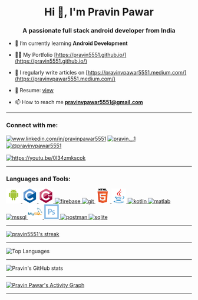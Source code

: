 

<h1 align="center">Hi 👋, I'm Pravin Pawar</h1>
<h3 align="center">A passionate full stack android developer from India</h3>


- 🌱 I’m currently learning **Android Development**

- 👨‍💻 My Portfolio [https://pravin5551.github.io/](https://pravin5551.github.io/)

- 📝 I regularly write articles on [https://pravinvpawar5551.medium.com/](https://pravinvpawar5551.medium.com/)
- 📝 Resume: <a href="https://drive.google.com/file/d/1ot88D4CaAmgxrt8T0yCxdHClRyw18ptL/view?usp=sharing">view</a>
- 📫 How to reach me **pravinvpawar5551@gmail.com**

---

<h3 align="left">Connect with me:</h3>
<p align="left">
<a href="https://www.linkedin.com/in/pravinpawar5551/" target="blank"><img align="center" src="https://raw.githubusercontent.com/rahuldkjain/github-profile-readme-generator/master/src/images/icons/Social/linked-in-alt.svg" alt="www.linkedin.com/in/pravinpawar5551" height="30" width="40" /></a>
<a href="https://www.instagram.com/pravin._.1/" target="blank"><img align="center" src="https://raw.githubusercontent.com/rahuldkjain/github-profile-readme-generator/master/src/images/icons/Social/instagram.svg" alt="pravin._.1" height="30" width="40" /></a>
<a href="https://medium.com/@pravinvpawar5551" target="blank"><img align="center" src="https://raw.githubusercontent.com/rahuldkjain/github-profile-readme-generator/master/src/images/icons/Social/medium.svg" alt="@pravinvpawar5551" height="30" width="40" /></a>
  
<a href="https://www.youtube.com/watch?v=0l34zmkScok" target="blank"><img align="center" src="https://raw.githubusercontent.com/rahuldkjain/github-profile-readme-generator/master/src/images/icons/Social/youtube.svg" alt="https://youtu.be/0l34zmkscok" height="30" width="40" /></a>
  
</p>

---


<h3 align="left">Languages and Tools:</h3>
<p align="left"> <a href="https://developer.android.com" target="_blank"> <img src="https://raw.githubusercontent.com/devicons/devicon/master/icons/android/android-original-wordmark.svg" alt="android" width="40" height="40"/> </a> <a href="https://www.cprogramming.com/" target="_blank"> <img src="https://raw.githubusercontent.com/devicons/devicon/master/icons/c/c-original.svg" alt="c" width="40" height="40"/> </a> <a href="https://www.w3schools.com/cpp/" target="_blank"> <img src="https://raw.githubusercontent.com/devicons/devicon/master/icons/cplusplus/cplusplus-original.svg" alt="cplusplus" width="40" height="40"/> </a> <a href="https://firebase.google.com/" target="_blank"> <img src="https://www.vectorlogo.zone/logos/firebase/firebase-icon.svg" alt="firebase" width="40" height="40"/> </a> <a href="https://git-scm.com/" target="_blank"> <img src="https://www.vectorlogo.zone/logos/git-scm/git-scm-icon.svg" alt="git" width="40" height="40"/> </a> <a href="https://www.w3.org/html/" target="_blank"> <img src="https://raw.githubusercontent.com/devicons/devicon/master/icons/html5/html5-original-wordmark.svg" alt="html5" width="40" height="40"/> </a> <a href="https://www.java.com" target="_blank"> <img src="https://raw.githubusercontent.com/devicons/devicon/master/icons/java/java-original.svg" alt="java" width="40" height="40"/> </a> <a href="https://kotlinlang.org" target="_blank"> <img src="https://www.vectorlogo.zone/logos/kotlinlang/kotlinlang-icon.svg" alt="kotlin" width="40" height="40"/> </a> <a href="https://www.mathworks.com/" target="_blank"> <img src="https://upload.wikimedia.org/wikipedia/commons/2/21/Matlab_Logo.png" alt="matlab" width="40" height="40"/> </a> <a href="https://www.microsoft.com/en-us/sql-server" target="_blank"> <img src="https://www.svgrepo.com/show/303229/microsoft-sql-server-logo.svg" alt="mssql" width="40" height="40"/> </a> <a href="https://www.mysql.com/" target="_blank"> <img src="https://raw.githubusercontent.com/devicons/devicon/master/icons/mysql/mysql-original-wordmark.svg" alt="mysql" width="40" height="40"/> </a> <a href="https://www.photoshop.com/en" target="_blank"> <img src="https://raw.githubusercontent.com/devicons/devicon/master/icons/photoshop/photoshop-line.svg" alt="photoshop" width="40" height="40"/> </a> <a href="https://postman.com" target="_blank"> <img src="https://www.vectorlogo.zone/logos/getpostman/getpostman-icon.svg" alt="postman" width="40" height="40"/> </a> <a href="https://www.sqlite.org/" target="_blank"> <img src="https://www.vectorlogo.zone/logos/sqlite/sqlite-icon.svg" alt="sqlite" width="40" height="40"/> </a> </p>

---

<p align="start">
    <a href="https://github.com/sanjoy9875/github-readme-streak-stats">
        <img title="🔥 Get streak stats for your profile at git.io/streak-stats" alt="pravin5551's streak" src="https://github-readme-streak-stats.herokuapp.com/?user=pravin5551&theme=chartreuse-dark&hide_border=true&stroke=0000&background=060A0CD0"/>
    </a>
  
</p>

---

![Top Languages](https://github-readme-stats.vercel.app/api/top-langs/?username=pravin5551&theme=chartreuse-dark)

---

![Pravin's GitHub stats](https://github-readme-stats.vercel.app/api?username=pravin5551&show_icons=true&theme=chartreuse-dark)

---

<a href="https://github.com/pravin5551/github-readme-activity-graph"><img alt="Pravin Pawar's Activity Graph" src="https://activity-graph.herokuapp.com/graph?username=pravin5551&&theme=chartreuse-dark" /></a>

---
